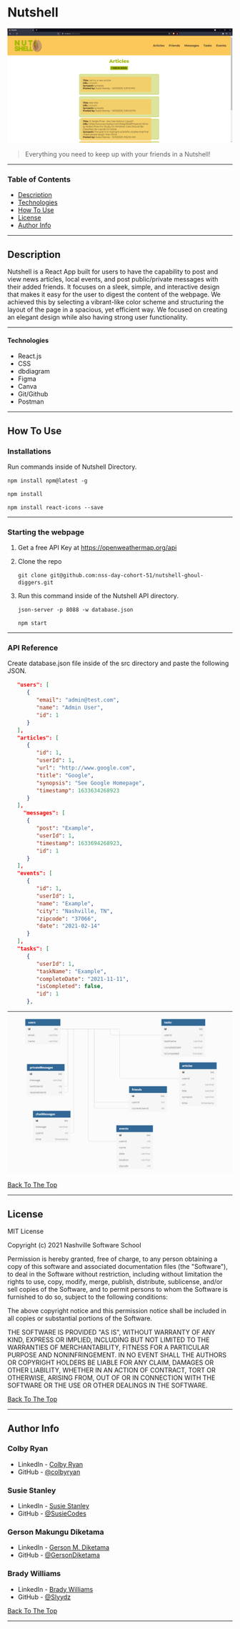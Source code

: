 # Nutshell

![Image](src/images/Nutshell-home-page.png)

> Everything you need to keep up with your friends in a Nutshell!

---

### Table of Contents

- [Description](#description)
- [Technologies](#technologies)
- [How To Use](#how-to-use)
- [License](#license)
- [Author Info](#author-info)

---

## Description

Nutshell is a React App built for users to have the capability to post and view news articles, local events, and post public/private messages with their added friends. It focuses on a sleek, simple, and interactive design that makes it easy for the user to digest the content of the webpage. We achieved this by selecting a vibrant-like color scheme and structuring the layout of the page in a spacious, yet efficient way. We focused on creating an elegant design while also having strong user functionality.

---

#### Technologies

- React.js
- CSS
- dbdiagram
- Figma
- Canva
- Git/Github
- Postman

---

## How To Use

### Installations

Run commands inside of Nutshell Directory.

```
npm install npm@latest -g
```

```
npm install
```

```
npm install react-icons --save
```

---

### Starting the webpage

1. Get a free API Key at https://openweathermap.org/api

1. Clone the repo

   ```
   git clone git@github.com:nss-day-cohort-51/nutshell-ghoul-diggers.git
   ```

1. Run this command inside of the Nutshell API directory.

   ```
   json-server -p 8088 -w database.json
   ```

   ```
   npm start
   ```

---

### API Reference

Create database.json file inside of the src directory and paste the following JSON.

```JSON
   "users": [
      {
         "email": "admin@test.com",
         "name": "Admin User",
         "id": 1
      }
   ],
   "articles": [
      {
         "id": 1,
         "userId": 1,
         "url": "http://www.google.com",
         "title": "Google",
         "synopsis": "See Google Homepage",
         "timestamp": 1633634268923
      }
   ],
     "messages": [
      {
         "post": "Example",
         "userId": 1,
         "timestamp": 1633694268923,
         "id": 1
      }
   ],
   "events": [
      {
         "id": 1,
         "userId": 1,
         "name": "Example",
         "city": "Nashville, TN",
         "zipcode": "37066",
         "date": "2021-02-14"
      }
   ],
   "tasks": [
      {
         "userId": 1,
         "taskName": "Example",
         "completeDate": "2021-11-11",
         "isCompleted": false,
         "id": 1
      },
```

![ERD Image](src/images/erd.png)

[Back To The Top](#nutshell)

---

## License

MIT License

Copyright (c) 2021 Nashville Software School

Permission is hereby granted, free of charge, to any person obtaining a copy of this software and associated documentation files (the "Software"), to deal in the Software without restriction, including without limitation the rights to use, copy, modify, merge, publish, distribute, sublicense, and/or sell copies of the Software, and to permit persons to whom the Software is furnished to do so, subject to the following conditions:

The above copyright notice and this permission notice shall be included in all copies or substantial portions of the Software.

THE SOFTWARE IS PROVIDED "AS IS", WITHOUT WARRANTY OF ANY KIND, EXPRESS OR IMPLIED, INCLUDING BUT NOT LIMITED TO THE WARRANTIES OF MERCHANTABILITY, FITNESS FOR A PARTICULAR PURPOSE AND NONINFRINGEMENT. IN NO EVENT SHALL THE AUTHORS OR COPYRIGHT HOLDERS BE LIABLE FOR ANY CLAIM, DAMAGES OR OTHER LIABILITY, WHETHER IN AN ACTION OF CONTRACT, TORT OR OTHERWISE, ARISING FROM, OUT OF OR IN CONNECTION WITH THE SOFTWARE OR THE USE OR OTHER DEALINGS IN THE SOFTWARE.

[Back To The Top](#nutshell)

---

## Author Info

### Colby Ryan

- LinkedIn - [Colby Ryan](https://www.linkedin.com/in/colbyrryan/)
- GitHub - [@colbyryan](https://github.com/colbyryan)

### Susie Stanley

- LinkedIn - [Susie Stanley](https://www.linkedin.com/in/susie-stanley/)
- GitHub - [@SusieCodes](https://github.com/SusieCodes)

### Gerson Makungu Diketama

- LinkedIn - [Gerson M. Diketama](https://www.linkedin.com/in/gerson-m-diketama-ab00a41a2/)
- GitHub - [@GersonDiketama](https://github.com/GersonDiketama)

### Brady Williams

- LinkedIn - [Brady Williams](https://www.linkedin.com/in/brady-c-williams/)
- GitHub - [@Slyydz](https://github.com/Slyydz)

[Back To The Top](#nutshell)

---

